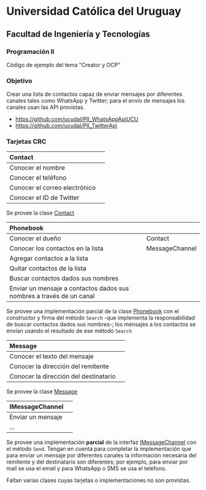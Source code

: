 # Universidad Católica del Uruguay
## Facultad de Ingeniería y Tecnologías
### Programación II
Código de ejemplo del tema "Creator y OCP"

### Objetivo
Crear una lista de contactos capaz de enviar mensajes por diferentes canales tales como WhatsApp y Twitter; para el envío de mensajes los canales usan las API provistas.
* https://github.com/ucudal/PII_WhatsAppApiUCU
* https://github.com/ucudal/PII_TwitterApi

### Tarjetas CRC

|Contact	||
|:---|:---|
|Conocer el nombre||
|Conocer el teléfono||
|Conocer el correo electrónico||
|Conocer el ID de Twitter||

Se provee la clase [Contact](https://github.com/ucudal/PII_Phonebook_Start/blob/master/src/Library/Contact.cs)

|Phonebook||
|:---|:---|
|Conocer el dueño|Contact|
|Conocer los contactos en la lista|MessageChannel|
|Agregar contactos a la lista||
|Quitar contactos de la lista||
|Buscar contactos dados sus nombres||
|Enviar un mensaje a contactos dados sus nombres a través de un canal||


Se provee una implementación parcial de la clase [Phonebook](https://github.com/ucudal/PII_Phonebook_Start/blob/master/src/Library/Phonebook.cs) con el constructor y firma del método `Search` -que implementa la responsabilidad de buscar contactos dados sus nombres-; los mensajes a los contactos se envían usando el resultado de ese método `Search`

|Message	||
|:---|:---|
|Conocer el texto del mensaje||
|Conocer la dirección del remitente||
|Conocer la dirección del destinatario||

Se provee la clase [Message](https://github.com/ucudal/PII_Phonebook_Start/blob/master/src/Library/Message.cs)

|<Interface>IMessageChannel||
|:---|:---|
|Enviar un mensaje||
|...||

Se provee una implementación **parcial** de la interfaz [IMessageChannel](https://github.com/ucudal/PII_Phonebook_Start/blob/master/src/Library/IMessageChannel.cs) con el método `Send`. Tengan en cuenta para completar la implementación que para enviar un mensaje por diferentes canales la información necesaria del remitente y del destinatario son diferentes; por ejemplo, para enviar por mail se usa el email y para WhatsApp o SMS se usa el teléfono.

Faltan varias clases cuyas tarjetas o implementaciones no son provistas.
